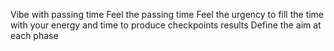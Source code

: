 Vibe with passing time
Feel the passing time
Feel the urgency to fill the time with your energy and time to produce checkpoints results
Define the aim at each phase
